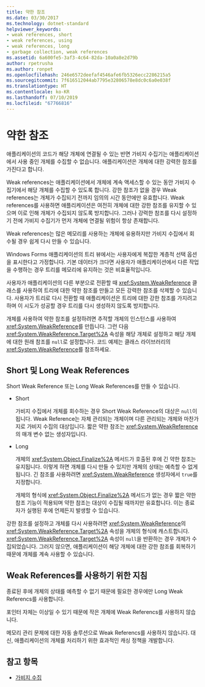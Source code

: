 ```yaml
---
title: 약한 참조
ms.date: 03/30/2017
ms.technology: dotnet-standard
helpviewer_keywords:
- weak references, short
- weak references, using
- weak references, long
- garbage collection, weak references
ms.assetid: 6a600fe5-3af3-4c64-82da-10a0a8e2d79b
author: rpetrusha
ms.author: ronpet
ms.openlocfilehash: 246e6572deefaf4546afe6fb5326ecc2286215a5
ms.sourcegitcommit: 7f616512044ab7795e32806578e8dc0c6a0e038f
ms.translationtype: HT
ms.contentlocale: ko-KR
ms.lasthandoff: 07/10/2019
ms.locfileid: "67766816"
---
```

# <a name="weak-references"></a>약한 참조
애플리케이션의 코드가 해당 개체에 연결될 수 있는 반면 가비지 수집기는 애플리케이션에서 사용 중인 개체를 수집할 수 없습니다. 애플리케이션은 개체에 대한 강력한 참조를 가진다고 합니다.  
  
 Weak references는 애플리케이션에서 개체에 계속 액세스할 수 있는 동안 가비지 수집기에서 해당 개체를 수집할 수 있도록 합니다. 강한 참조가 없을 경우 Weak references는 개체가 수집되기 전까지 임의의 시간 동안에만 유효합니다. Weak references를 사용하면 애플리케이션은 여전히 개체에 대한 강한 참조를 유지할 수 있으며 이로 인해 개체가 수집되지 않도록 방지합니다. 그러나 강력한 참조를 다시 설정하기 전에 가비지 수집기가 먼저 개체에 연결될 위험이 항상 존재합니다.  
  
 Weak references는 많은 메모리를 사용하는 개체에 유용하지만 가비지 수집에서 회수될 경우 쉽게 다시 만들 수 있습니다.  
  
 Windows Forms 애플리케이션의 트리 뷰에서는 사용자에게 복잡한 계층적 선택 옵션을 표시한다고 가정합니다. 기본 데이터가 크다면 사용자가 애플리케이션에서 다른 작업을 수행하는 경우 트리를 메모리에 유지하는 것은 비효율적입니다.  
  
 사용자가 애플리케이션의 다른 부분으로 전환할 때 <xref:System.WeakReference> 클래스를 사용하여 트리에 대한 약한 참조를 만들고 모든 강력한 참조를 삭제할 수 있습니다. 사용자가 트리로 다시 전환할 때 애플리케이션은 트리에 대한 강한 참조를 가지려고 하며 이 시도가 성공할 경우 트리를 다시 생성하지 않도록 방지합니다.  
  
 개체를 사용하여 약한 참조를 설정하려면 추적할 개체의 인스턴스를 사용하여 <xref:System.WeakReference>를 만듭니다. 그런 다음 <xref:System.WeakReference.Target%2A> 속성을 해당 개체로 설정하고 해당 개체에 대한 원래 참조를 `null`로 설정합니다. 코드 예제는 클래스 라이브러리의 <xref:System.WeakReference>를 참조하세요.  
  
## <a name="short-and-long-weak-references"></a>Short 및 Long Weak References  
 Short Weak Reference 또는 Long Weak References를 만들 수 있습니다.  
  
- Short  
  
     가비지 수집에서 개체를 회수하는 경우 Short Weak Reference의 대상은 `null`이 됩니다. Weak Reference는 자체 관리되는 개체이며 다른 관리되는 개체와 마찬가지로 가비지 수집의 대상입니다.  짧은 약한 참조는 <xref:System.WeakReference>의 매개 변수 없는 생성자입니다.  
  
- Long  
  
     개체의 <xref:System.Object.Finalize%2A> 메서드가 호출된 후에 긴 약한 참조는 유지됩니다. 이렇게 하면 개체를 다시 만들 수 있지만 개체의 상태는 예측할 수 없게 됩니다. 긴 참조를 사용하려면 <xref:System.WeakReference> 생성자에서 `true`를 지정합니다.  
  
     개체의 형식에 <xref:System.Object.Finalize%2A> 메서드가 없는 경우 짧은 약한 참조 기능이 적용되며 약한 참조는 대상이 수집될 때까지만 유효합니다. 이는 종료자가 실행된 후에 언제든지 발생할 수 있습니다.  
  
 강한 참조를 설정하고 개체를 다시 사용하려면 <xref:System.WeakReference>의 <xref:System.WeakReference.Target%2A> 속성을 개체의 형식에 캐스트합니다. <xref:System.WeakReference.Target%2A> 속성이 `null`을 반환하는 경우 개체가 수집되었습니다. 그러지 않으면, 애플리케이션이 해당 개체에 대한 강한 참조를 회복하기 때문에 개체를 계속 사용할 수 있습니다.  
  
## <a name="guidelines-for-using-weak-references"></a>Weak References를 사용하기 위한 지침  
 종료된 후에 개체의 상태를 예측할 수 없기 때문에 필요한 경우에만 Long Weak Referencs를 사용합니다.  
  
 포인터 자체는 이상일 수 있기 때문에 작은 개체에 Weak Referencs를 사용하지 않습니다.  
  
 메모리 관리 문제에 대한 자동 솔루션으로 Weak Referencs를 사용하지 않습니다. 대신, 애플리케이션의 개체를 처리하기 위한 효과적인 캐싱 정책을 개발합니다.  
  
## <a name="see-also"></a>참고 항목

- [가비지 수집](../../../docs/standard/garbage-collection/index.md)
